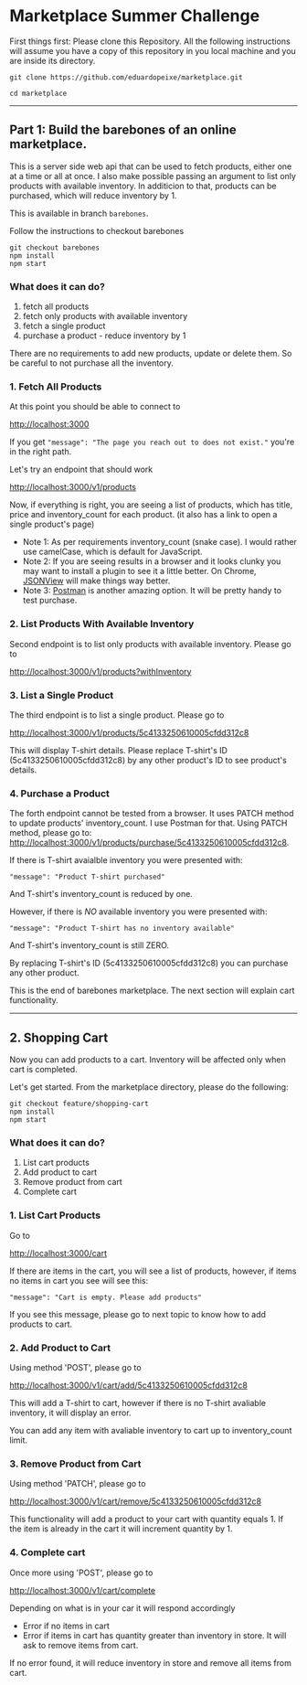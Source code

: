 # Marketplace Summer Challenge

First things first: Please clone this Repository.
All the following instructions will assume you have a copy of this repository in you local machine and you are inside its directory.

```
git clone https://github.com/eduardopeixe/marketplace.git

cd marketplace
```

---

## Part 1: Build the barebones of an online marketplace.

This is a server side web api that can be used to fetch products, either one at a time or all at once. I also make possible passing an argument to list only products with available inventory. In additicion to that, products can be purchased, which will reduce inventory by 1.

This is available in branch `barebones`.

Follow the instructions to checkout barebones

```
git checkout barebones
npm install
npm start
```

### What does it can do?

1. fetch all products
2. fetch only products with available inventory
3. fetch a single product
4. purchase a product - reduce inventory by 1

There are no requirements to add new products, update or delete them. So be careful to not purchase all the inventory.

### 1. Fetch All Products

At this point you should be able to connect to

[http://localhost:3000](http://localhost:3000)

If you get `"message": "The page you reach out to does not exist."` you're in the right path.

Let's try an endpoint that should work

[http://localhost:3000/v1/products](http://localhost:3000/v1/products)

Now, if everything is right, you are seeing a list of products, which has title, price and inventory_count for each product. (it also has a link to open a single product's page)

- Note 1: As per requirements inventory_count (snake case). I would rather use camelCase, which is default for JavaScript.
- Note 2: If you are seeing results in a browser and it looks clunky you may want to install a plugin to see it a little better. On Chrome, [JSONView](https://chrome.google.com/webstore/detail/jsonview/chklaanhfefbnpoihckbnefhakgolnmc?hl=en) will make things way better.
- Note 3: [Postman](https://www.getpostman.com/apps) is another amazing option. It will be pretty handy to test purchase.

### 2. List Products With Available Inventory

Second endpoint is to list only products with available inventory. Please go to

[http://localhost:3000/v1/products?withInventory](http://localhost:3000/v1/products?withInventory)

### 3. List a Single Product

The third endpoint is to list a single product. Please go to

[http://localhost:3000/v1/products/5c4133250610005cfdd312c8](http://localhost:3000/v1/products/5c4133250610005cfdd312c8)

This will display T-shirt details. Please replace T-shirt's ID (5c4133250610005cfdd312c8) by any other product's ID to see product's details.

### 4. Purchase a Product

The forth endpoint cannot be tested from a browser. It uses PATCH method to update products' inventory_count. I use Postman for that. Using PATCH method, please go to:  
[http://localhost:3000/v1/products/purchase/5c4133250610005cfdd312c8](http://localhost:3000/v1/products/purchase/5c4133250610005cfdd312c8).

If there is T-shirt avaialble inventory you were presented with:

`"message": "Product T-shirt purchased"`

And T-shirt's inventory_count is reduced by one.

However, if there is _NO_ available inventory you were presented with:

`"message": "Product T-shirt has no inventory available"`

And T-shirt's inventory_count is still ZERO.

By replacing T-shirt's ID (5c4133250610005cfdd312c8) you can purchase any other product.

This is the end of barebones marketplace. The next section will explain cart functionality.

---

## 2. Shopping Cart

Now you can add products to a cart. Inventory will be affected only when cart is completed.

Let's get started. From the marketplace directory, please do the following:

```
git checkout feature/shopping-cart
npm install
npm start
```

### What does it can do?

1. List cart products
2. Add product to cart
3. Remove product from cart
4. Complete cart

### 1. List Cart Products

Go to

[http://localhost:3000/cart](http://localhost:3000/cart)

If there are items in the cart, you will see a list of products, however, if items no items in cart you see will see this:

`"message": "Cart is empty. Please add products"`

If you see this message, please go to next topic to know how to add products to cart.

### 2. Add Product to Cart

Using method 'POST', please go to

[http://localhost:3000/v1/cart/add/5c4133250610005cfdd312c8](http://localhost:3000/v1/cart/add/5c4133250610005cfdd312c8)

This will add a T-shirt to cart, however if there is no T-shirt avaliable inventory, it will display an error.

You can add any item with avaliable inventory to cart up to inventory_count limit.

### 3. Remove Product from Cart

Using method 'PATCH', please go to

[http://localhost:3000/v1/cart/remove/5c4133250610005cfdd312c8](http://localhost:3000/v1/cart/remove/5c4133250610005cfdd312c8)

This functionality will add a product to your cart with quantity equals 1. If the item is already in the cart it will increment quantity by 1.

### 4. Complete cart

Once more using 'POST', please go to

[http://localhost:3000/v1/cart/complete](http://localhost:3000/v1/cart/complete)

Depending on what is in your car it will respond accordingly

- Error if no items in cart
- Error if items in cart has quantity greater than inventory in store. It will ask to remove items from cart.

If no error found, it will reduce inventory in store and remove all items from cart.
